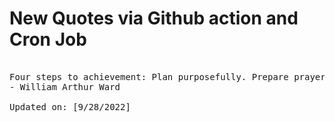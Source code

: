 # New Quotes via Github action and Cron Job

<pre>
<!-- #quote -->
Four steps to achievement: Plan purposefully. Prepare prayerfully. Proceed positively. Pursue persistently.
- William Arthur Ward

Updated on: [9/28/2022]
<!-- #quoteEnd -->
</pre>
